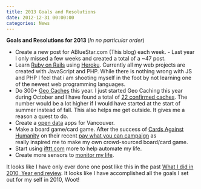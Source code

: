 ```yaml
---
title: 2013 Goals and Resolutions
date: 2012-12-31 00:00:00
categories: News
---
```

<strong>Goals and Resolutions for 2013
</strong>(<em>In no particular order</em>)
<ul>
	<li>Create a new post for ABlueStar.com (This blog) each week. - Last year I only missed a few weeks and created a total of a ~47 post.</li>
	<li>Learn <a href="http://rubyonrails.org/">Ruby on Rails</a> using <a href="http://www.heroku.com/">Heroku</a>. Currently all my web projects are created with JavaScript and PHP. While there is nothing wrong with JS and PHP I feel that i am shooting myself in the foot by not learning one of the newest web programming languages.</li>
	<li>Do 300+ <a href="http://www.geocaching.com">Geo Caches</a> this year. I just started Geo Caching this year during October and I have found a total of <a href="http://www.geocaching.com/profile/default.aspx?guid=ea926a4d-f0ec-430b-806c-62e22649e768">22 confirmed caches</a>. The number would be a lot higher if I would have started at the start of summer instead of fall. This also helps me get outside. It gives me a reason a quest to do.</li>
	<li>Create a <a href="http://data.vancouver.ca/datacatalogue/index.htm">open data</a> apps for Vancouver.</li>
	<li>Make a board game/card game. After the success of <a href="http://www.cardsagainsthumanity.com/">Cards Against Humanity</a> on their recent <a href="http://www.cardsagainsthumanity.com/holidaystats/">pay what you can campaign</a> as really inspired me to make my own crowd-sourced board/card game.</li>
	<li>Start using <a href="https://ifttt.com/">ifttt.com</a> more to help automate my life.</li>
	<li>Create more sensors to <a href="http://quantifiedself.com">monitor my life</a>.</li>
</ul>
It looks like I have only ever done one post like this in the past <a href="/what-i-did-in-2010-year-end-review/">What I did in 2010, Year end review</a>. It looks like I have accomplished all the goals I set out for my self in 2010, Woot!

&nbsp;

